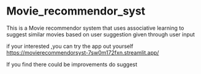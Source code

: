 # Movie_recommendor_syst
This is a Movie recommendor system that uses associative learning to suggest similar movies based on user suggestion given through user input

if your interested ,you can try the app out yourself https://movierecommendorsyst-7sw0m172fxn.streamlit.app/

If you find there could be improvements do suggest
